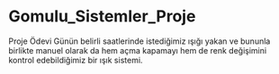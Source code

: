 # Gomulu_Sistemler_Proje
 Proje Ödevi
Günün belirli saatlerinde istediğimiz ışığı yakan ve bununla birlikte manuel olarak da hem açma kapamayı hem de renk değişimini kontrol edebildiğimiz bir ışık sistemi.
